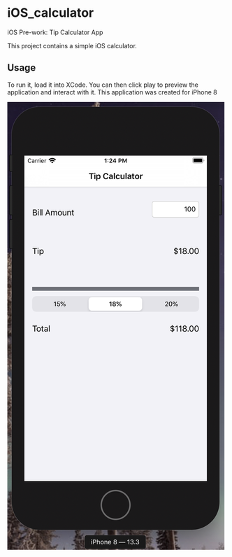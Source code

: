 # iOS_calculator
iOS Pre-work: Tip Calculator App

This project contains a simple iOS calculator. 

## Usage
To run it, load it into XCode. 
You can then click play to preview the application and interact with it. This application was created for iPhone 8

![App Preview](https://github.com/curiousjazz77/iOS_calculator/blob/master/preview.png)


